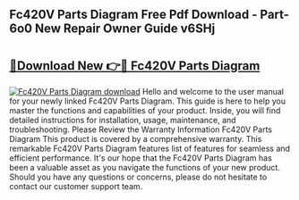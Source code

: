## Fc420V Parts Diagram Free Pdf Download - Part-6o0 New Repair Owner Guide v6SHj

# <h2><a href="http://dfuru2y.blite.top/?on=Fc420V+Parts+Diagram">🔗Download New 👉🔴 Fc420V Parts Diagram</a></h2>

[![Fc420V Parts Diagram download](https://i.imgur.com/lujVjoI.png)](http://dfuru2y.blite.top/?on=Fc420V+Parts+Diagram)
Hello and welcome to the user manual for your newly linked Fc420V Parts Diagram. This guide is here to help you master the functions and capabilities of your product. Inside, you will find detailed instructions for installation, usage, maintenance, and troubleshooting. Please Review the Warranty Information Fc420V Parts Diagram This product is covered by a comprehensive warranty. This remarkable Fc420V Parts Diagram features list of features for seamless and efficient performance. It's our hope that the Fc420V Parts Diagram has been a valuable asset as you navigate the functions of your new product. Should you have any questions or concerns, please do not hesitate to contact our customer support team.
